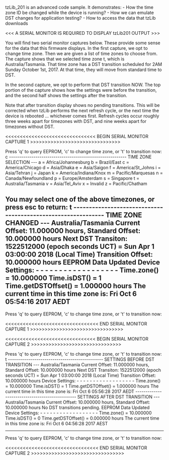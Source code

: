 
tzLib_201 is an advanced code sample. It demonstrates:
	-	How the time zone ID be changed while the device is running?
	-	How we can emulate DST changes for application testing?
    -   How to access the data that tzLib downloads

 <<< A SERIAL MONITOR IS REQUIRED TO DISPLAY tzLib201 OUTPUT >>>

You will find two serial monitor captures below. These provide some sense for
the data that this firmware displays.  In the first capture, we opt
to change time zone. Then we are given a list of time zones to choose from. The 
capture shows that we selected time zone t, which is Australia/Tasmania. 
That time zone has a DST transition scheduled for 2AM Sunday October 1st, 2017.
At that time, they will move from standard time to DST. 

In the second capture, we opt to perform that DST transition NOW. The top 
portion of the capture shows how the settings were before the transition, and 
the second half shows the settings after the transition. 

Note that after transition display shows no pending transitions.  This will be 
corrected when tzLib performs the next refresh cycle, or the next time the
device is rebooted ... whichever comes first. Refresh cycles occur roughly
three weeks apart for timezones with DST, and nine weeks apart for timezones 
without DST. 



<<<<<<<<<<<<<<<<<<<<<<<<<<<<<<< BEGIN SERIAL MONITOR CAPTURE 1 >>>>>>>>>>>>>>>>>>>>>>>>>>>>>>>

Press 'q' to query EEPROM, 'c' to change time zone, or 't' to transition now: c
---------------------------------------------------------- TIME ZONE SELECTION ---
   a = Africa/Johannesburg
   b = Brazil/East
   c = America/Chicago
   d = Asia/Dhaka
   e = Asia/Saigon
   f = America/St_Johns
   i = Asia/Tehran
   j = Japan
   k = America/Indiana/Knox
   m = Pacific/Marquesas
   n = Canada/Newfoundland
   p = Europe/Amsterdam
   s = Singapore
   t = Australia/Tasmania
   v = Asia/Tel_Aviv
   x = Invalid
   z = Pacific/Chatham

   You may select one of the above timezones, or press esc to return: t
------------------------------------------------------------- TIME ZONE CHANGED ---
Australia/Tasmania
         Current Offset: 11.000000 hours, Standard Offset: 10.000000 hours
     Next DST Transiton:  1522512000 (epoch seconds UCT) = Sun Apr  1 03:00:00 2018 (Local Time)
      Transition Offset: 10.000000 hours
            EEPROM Data Updated
Device Settings: - - - - - - - - - - - - - - - - - -
            Time.zone() = 10.000000           Time.isDST() = 1
    Time.getDSTOffset() = 1.000000 hours
    The current time in this time zone is: Fri Oct  6 05:54:16 2017   AEDT
-----------------------------------------------------------------------------------
Press 'q' to query EEPROM, 'c' to change time zone, or 't' to transition now:

<<<<<<<<<<<<<<<<<<<<<<<<<<<<<<<< END SERIAL MONITOR CAPTURE 1 >>>>>>>>>>>>>>>>>>>>>>>>>>>>>>>>




<<<<<<<<<<<<<<<<<<<<<<<<<<<<<<< BEGIN SERIAL MONITOR CAPTURE 2 >>>>>>>>>>>>>>>>>>>>>>>>>>>>>>>

Press 'q' to query EEPROM, 'c' to change time zone, or 't' to transition now: t
----------------------------------------------- SETTINGS BEFORE DST TRANSITION ---
Australia/Tasmania
         Current Offset: 11.000000 hours, Standard Offset: 10.000000 hours
     Next DST Transiton:  1522512000 (epoch seconds UCT) = Sun Apr  1 03:00:00 2018 (Local Time)
      Transition Offset: 10.000000 hours
Device Settings: - - - - - - - - - - - - - - - - - -
            Time.zone() = 10.000000           Time.isDST() = 1
    Time.getDSTOffset() = 1.000000 hours
    The current time in this time zone is: Fri Oct  6 05:56:28 2017   AEDT
------------------------------------------------ SETTINGS AFTER DST TRANSITION ---
Australia/Tasmania
         Current Offset: 10.000000 hours, Standard Offset: 10.000000 hours
        No DST transitions pending.
            EEPROM Data Updated
Device Settings: - - - - - - - - - - - - - - - - - -
            Time.zone() = 10.000000           Time.isDST() = 0
    Time.getDSTOffset() = 0.000000 hours
    The current time in this time zone is: Fri Oct  6 04:56:28 2017   AEST

-----------------------------------------------------------------------------------
Press 'q' to query EEPROM, 'c' to change time zone, or 't' to transition now:

<<<<<<<<<<<<<<<<<<<<<<<<<<<<<<<< END SERIAL MONITOR CAPTURE 2 >>>>>>>>>>>>>>>>>>>>>>>>>>>>>>>>
